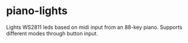 # piano-lights
Lights WS2811 leds based on midi input from an 88-key piano. Supports different modes through button input.
